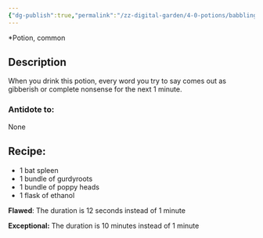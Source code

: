 ```yaml
---
{"dg-publish":true,"permalink":"/zz-digital-garden/4-0-potions/babbling-beverage-ec/"}
---
```


*Potion, common 

## Description
When you drink this potion, every word you try to say comes out as gibberish or complete nonsense for the next 1 minute.

### Antidote to: 
None

## Recipe:
- 1 bat spleen
- 1 bundle of gurdyroots
- 1 bundle of poppy heads
- 1 flask of ethanol

**Flawed**:
The duration is 12 seconds instead of 1 minute

**Exceptional:** 
The duration is 10 minutes instead of 1 minute